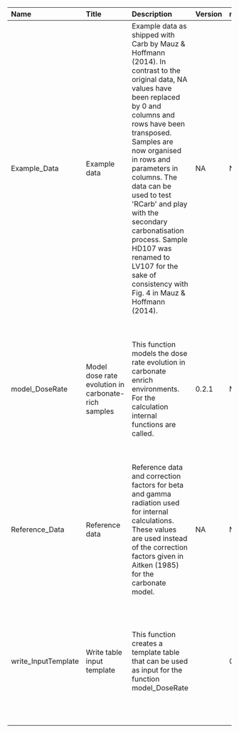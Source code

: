 

| Name                | Title                                               | Description                                                                                                                                                                                                                                                                                                                                                                                                                                      | Version | m.Date | m.Time | Author                                                                                                                                                           | Citation                                                                                                                                                                                                                                                                                 |
|:--------------------|:----------------------------------------------------|:-------------------------------------------------------------------------------------------------------------------------------------------------------------------------------------------------------------------------------------------------------------------------------------------------------------------------------------------------------------------------------------------------------------------------------------------------|:--------|:-------|:-------|:-----------------------------------------------------------------------------------------------------------------------------------------------------------------|:-----------------------------------------------------------------------------------------------------------------------------------------------------------------------------------------------------------------------------------------------------------------------------------------|
| Example_Data        | Example data                                        | Example data as shipped with  Carb  by Mauz \& Hoffmann (2014). In contrast to the original data,  NA  values have been replaced by 0 and columns and rows have been transposed. Samples are now organised in rows and parameters in columns.  The data can be used to test  'RCarb'  and play with the secondary carbonatisation process. Sample HD107 was renamed to LV107 for the sake of consistency with Fig. 4 in Mauz \& Hoffmann (2014). | NA      | NA     | NA     | Mauz \& Hoffmann (2014), with minor modifications by Sebastian Kreutzer,Geography & Earth -  Sciences, Aberystwyth University (United Kingdom) -           | NA                                                                                                                                                                                                                                                                                       |
| model_DoseRate      | Model dose rate evolution in carbonate-rich samples | This function models the dose rate evolution in carbonate enrich environments. For the calculation internal functions are called.                                                                                                                                                                                                                                                                                                                | 0.2.1   | NA     | NA     | Sebastian Kreutzer, Geography & Earth Sciences, Aberystwyth University (United Kingdom); based -  on 'MATLAB' code given in file Carb_2007a.m of  Carb  -  | Kreutzer, S., 2020. model_DoseRate(): Model dose rate evolution in carbonate-rich samples. Function version 0.2.1. In: Kreutzer, S., Nathan, R.P., Mauz, B., 2020. RCarb: Dose Rate Modelling of Carbonate-Rich Samples . R package version 0.1.5.9000-3. https://r-lum.github.io/RCarb/ |
| Reference_Data      | Reference data                                      | Reference data and correction factors for beta and gamma radiation used for internal calculations. These values are used instead of the correction factors given in Aitken (1985) for the carbonate model.                                                                                                                                                                                                                                       | NA      | NA     | NA     | NA                                                                                                                                                               | NA                                                                                                                                                                                                                                                                                       |
| write_InputTemplate | Write table input template                          | This function creates a template table that can be used as input for the function model_DoseRate                                                                                                                                                                                                                                                                                                                                                 |         | 0.1.0  | NA     | Sebastian Kreutzer, Geography & Earth Sciences, Aberystwyth University (United Kingdom) -                                                                     | Kreutzer, S., 2020. write_InputTemplate(): Write table input template. Function version 0.1.0. In: Kreutzer, S., Nathan, R.P., Mauz, B., 2020. RCarb: Dose Rate Modelling of Carbonate-Rich Samples . R package version 0.1.5.9000-3. https://r-lum.github.io/RCarb/                     |

